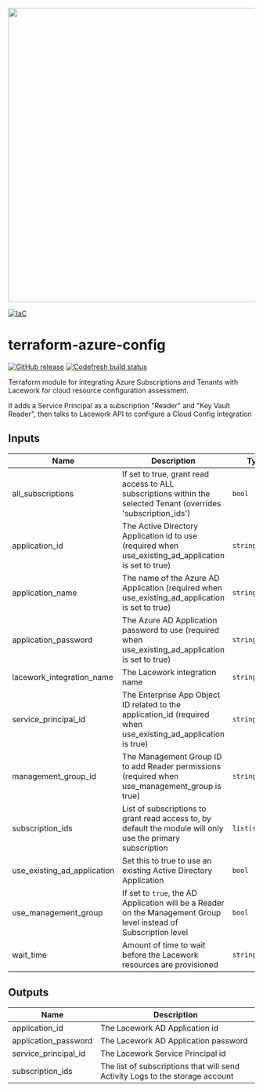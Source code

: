 <a href="https://lacework.com"><img src="https://techally-content.s3-us-west-1.amazonaws.com/public-content/lacework_logo_full.png" width="600"></a>

[![IaC](https://app.soluble.cloud/api/v1/public/badges/8a15c8d2-2e45-4f3e-886f-9e78aed06908.svg)](https://app.soluble.cloud/repos/details/github.com/marcosgm/terraform-azure-config)  

# terraform-azure-config

[![GitHub release](https://img.shields.io/github/release/lacework/terraform-azure-config.svg)](https://github.com/lacework/terraform-azure-config/releases/)
[![Codefresh build status](https://g.codefresh.io/api/badges/pipeline/lacework/terraform-modules%2Ftest-compatibility?type=cf-1&key=eyJhbGciOiJIUzI1NiJ9.NWVmNTAxOGU4Y2FjOGQzYTkxYjg3ZDEx.RJ3DEzWmBXrJX7m38iExJ_ntGv4_Ip8VTa-an8gBwBo)](https://g.codefresh.io/pipelines/edit/new/builds?id=607e25e6728f5a6fba30431b&pipeline=test-compatibility&projects=terraform-modules&projectId=607db54b728f5a5f8930405d)

Terraform module for integrating Azure Subscriptions and Tenants with Lacework for cloud resource configuration assessment.

It adds a Service Principal as a subscription "Reader" and "Key Vault Reader", then talks to Lacework API to configure a Cloud Config Integration

## Inputs

| Name                        | Description                                                                                                      | Type           | Default                     | Required |
| --------------------------- | ---------------------------------------------------------------------------------------------------------------- | -------------- | --------------------------- | :------: |
| all_subscriptions           | If set to true, grant read access to ALL subscriptions within the selected Tenant (overrides 'subscription_ids') | `bool`         | `false`                     |    no    |
| application_id              | The Active Directory Application id to use (required when use_existing_ad_application is set to true)            | `string`       | `""`                        |    no    |
| application_name            | The name of the Azure AD Application (required when use_existing_ad_application is set to true)                  | `string`       | `"lacework_security_audit"` |    no    |
| application_password        | The Azure AD Application password to use (required when use_existing_ad_application is set to true)              | `string`       | `""`                        |    no    |
| lacework_integration_name   | The Lacework integration name                                                                                    | `string`       | `"TF config"`               |    no    |
| service_principal_id        | The Enterprise App Object ID related to the application_id (required when use_existing_ad_application is true)   | `string`       | `""`                        |    no    |
| management_group_id         | The Management Group ID to add Reader permissions (required when use_management_group is true)                   | `string`       | `""`                        |    no    |
| subscription_ids            | List of subscriptions to grant read access to, by default the module will only use the primary subscription      | `list(string)` | `[]`                        |    no    |
| use_existing_ad_application | Set this to true to use an existing Active Directory Application                                                 | `bool`         | `false`                     |    no    |
| use_management_group        | If set to `true`, the AD Application will be a Reader on the Management Group level instead of Subscription level| `bool`         | `false`                     |    no    |
| wait_time                   | Amount of time to wait before the Lacework resources are provisioned                                             | `string`       | `"20s"`                     |    no    |

## Outputs

| Name                 | Description                                      |
| -------------------- | ------------------------------------------------ |
| application_id       | The Lacework AD Application id                   |
| application_password | The Lacework AD Application password             |
| service_principal_id | The Lacework Service Principal id                 |
| subscription_ids     | The list of subscriptions that will send Activity Logs to the storage account |
